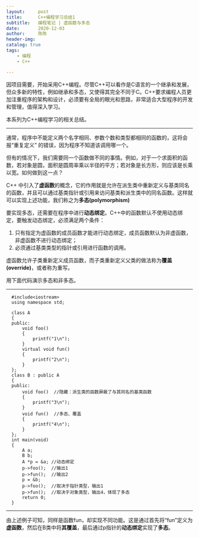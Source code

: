 ```yaml
---
layout:     post
title:      C++编程学习总结1
subtitle:   编程笔记 | 虚函数与多态
date:       2020-12-03
author:     陈陈
header-img:
catalog: true
tags:
    - 编程
    - C++

---
```


因项目需要，开始采用C++编程。尽管C++可以看作是C语言的一个继承和发展，但众多新的特性，例如继承和多态，又使得其完全不同于C。C++要求编程人员更加注重程序的架构和设计，必须要有全局的眼光和思路，非常适合大型程序的开发和管理，值得深入学习。

本系列为C++编程学习的相关总结。

-------------------------
通常，程序中不能定义两个名字相同、参数个数和类型都相同的函数的，这将会报“重复定义”
的错误，因为程序不知道该调用哪一个。

但有的情况下，我们需要同一个函数做不同的事情。例如，对于一个求面积的函数，若对象是圆，面积是圆周率乘以半径的平方；若对象是长方形，则应该是长乘以宽。如何做到这一点？

C++ 中引入了**虚函数**的概念，它的作用就是允许在派生类中重新定义与基类同名的函数，并且可以通过基类指针或引用来访问基类和派生类中的同名函数。这样就可以实现上述功能，我们称之为**多态(polymorphism)**

要实现多态，还需要在程序中进行**动态绑定**。C++中的函数默认不使用动态绑定，要触发动态绑定，必须满足两个条件：

1. 只有指定为虚函数的成员函数才能进行动态绑定，成员函数默认为非虚函数，非虚函数不进行动态绑定；
2. 必须通过基类类型的指针或引用进行函数的调用。

虚函数允许子类重新定义成员函数，而子类重新定义父类的做法称为**覆盖(override)**，或者称为重写。

用下面代码演示多态和非多态。

-------------------------
>
      #include<iostream>
      using namespace std;

      class A
      {
      public:
          void foo()
          {
              printf("1\n");
          }
          virtual void fun()
          {
              printf("2\n");
          }
      };
      class B : public A
      {
      public:
          void foo()  //隐藏：派生类的函数屏蔽了与其同名的基类函数
          {
              printf("3\n");
          }
          void fun()  //多态、覆盖
          {
              printf("4\n");
          }
      };
      int main(void)
      {
          A a;
          B b;
          A *p = &a; //动态绑定
          p->foo();  //输出1
          p->fun();  //输出2
          p = &b;
          p->foo();  //取决于指针类型，输出1
          p->fun();  //取决于对象类型，输出4，体现了多态
          return 0;
      }
>
-------------------------


由上述例子可知，同样是函数fun，却实现不同功能。这是通过首先将“fun”定义为**虚函数**，然后在B类中将**其覆盖**，最后通过p指针的**动态绑定**实现了**多态**。

